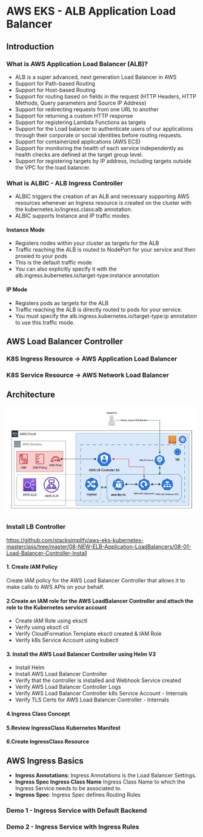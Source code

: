 # AWS EKS - ALB Application Load Balancer

## Introduction 
### What is AWS Application Load Balancer (ALB)?
- ALB is a super advanced, next generation Load Balancer in AWS
- Support for Path-based Routing 
- Support for Host-based Routing
- Support for routing based on fields in the request (HTTP Headers, HTTP Methods, Query parameters and Source IP Address)
- Support for redirecting requests from one URL to another
- Support for returning a custom HTTP response
- Support for registering Lambda Functions as targets
- Support for the Load balancer to authenticate users of our applications through their corporate or social identities before routing requests. 
- Support for containerized applications (AWS ECS)
- Support for monitoring the health of each service independently as health checks are defined at the target group level. 
- Support for registering targets by IP address, including targets outside the VPC for the load balancer. 

### What is ALBIC - ALB Ingress Controller
- ALBIC triggers the creation of an ALB and necessary supporting AWS resources whenever an Ingress resource is created on the cluster with the kubernetes.io/ingress.class:alb annotation.
- ALBIC supports Instance and IP traffic modes.

#### Instance Mode
- Registers nodes within your cluster as targets for the ALB
- Traffic reaching the ALB is routed to NodePort for your service and then proxied to your pods
- This is the default traffic mode
- You can also explicitly specify it with the alb.ingress.kubernetes.io/target-type:instance annotation

#### IP Mode 
- Registers pods as targets for the ALB
- Traffic reaching the ALB is directly routed to pods for your service.
- You must specify the alb.ingress.kubernetes.io/target-type:ip annotation to use this traffic mode.

## AWS Load Balancer Controller
### K8S Ingress Resource &rarr; AWS Application Load Balancer
### K8S Service Resource  &rarr; AWS Network Load Balancer

## Architecture
![alt text](https://github.com/rossenbergvillanuevaramboanga/aws-eks-ALB/blob/main/images/aws-eks-alb.jpg?raw=true)

### Install LB Controller
https://github.com/stacksimplify/aws-eks-kubernetes-masterclass/tree/master/08-NEW-ELB-Application-LoadBalancers/08-01-Load-Balancer-Controller-Install 
#### 1. Create IAM Policy
Create IAM policy for the AWS Load Balancer Controller that allows it to make calls to AWS APIs on your behalf.
#### 2.Create an IAM role for the AWS LoadBalancer Controller and attach the role to the Kubernetes service account
- Create IAM Role using eksctl
- Verify using eksctl cli
- Verify CloudFormation Template eksctl created & IAM Role
- Verify k8s Service Account using kubectl
#### 3. Install the AWS Load Balancer Controller using Helm V3
- Install Helm
- Install AWS Load Balancer Controller
- Verify that the controller is installed and Webhook Service created
- Verify AWS Load Balancer Controller Logs
- Verify AWS Load Balancer Controller k8s Service Account - Internals
- Verify TLS Certs for AWS Load Balancer Controller - Internals
#### 4.Ingress Class Concept
#### 5.Review IngressClass Kubernetes Manifest
#### 6.Create IngressClass Resource

## AWS Ingress Basics
- **Ingress Annotations**: Ingress Annotations is the Load Balancer Settings.
- **Ingress Spec Ingress Class Name**
Ingress Class Name to which the Ingress Service needs to be associated to.
- **Ingress Spec**: Ingress Spec defines Routing Rules

### Demo 1 - Ingress Service with Default Backend
### Demo 2 - Ingress Service with Ingress Rules

